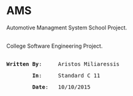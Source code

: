 # AMS

<p>Automotive Managment System School Project.</p>
<br/>
College Software Engineering Project.<br/>
<br/>
<pre><b>Written By</b>:&#9;Aristos Miliaressis<br/></pre>
<pre>&#9;<b>In</b>:&#9;Standard C 11<br/></pre>
<pre>&#9;<b>Date</b>:&#9;10/10/2015<br/></pre>
